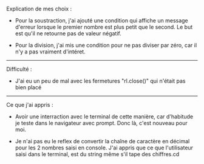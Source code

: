  <!-- Explication de vos choix, de vos éventuelles difficultés ou de ce que vous avez appris. -->

Explication de mes choix :

- Pour la soustraction, j'ai ajouté une condition qui affiche un message d'erreur lorsque le premier nombre est plus petit que le second. Le but est qu'il ne retourne pas de valeur négatif.

- Pour la division, j'ai mis une condition pour ne pas diviser par zéro, car il n'y a pas vraiment d'intéret.

---

Difficulté :

- J'ai eu un peu de mal avec les fermetures "rl.close()" qui n'était pas bien placé

---

Ce que j'ai appris :

- Avoir une interraction avec le terminal de cette manière, car d'habitude je teste dans le navigateur avec prompt. Donc là, c'est nouveau pour moi.

- Je n'ai pas eu le reflex de convertir la chaîne de caractère en décimal pour les 2 nombres saisi en console. J'ai appris que ce que l'utilisateur saisi dans le terminal, est du string même s'il tape des chiffres.cd
